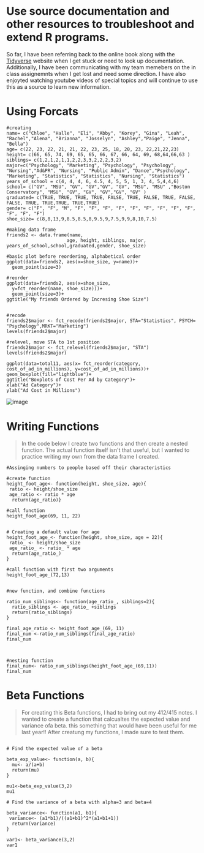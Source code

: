 # Use source documentation and other resources to troubleshoot and extend R programs.

 So far, I have been referring back to the online book along with the [Tidyverse](https://www.tidyverse.org/packages/) website when I get stuck or need to look up documentation. Additionally, I have been communicating with my team memebers on the in class assignemnts when I get lost and need some direction. I have also enjoyted watching youtube videos of special topics and will continue to use this as a source to learn new information. 


# Using Forcats 

```{r factors/forcats}
#creating 
name= c("Chloe", "Halle", "Eli", "Abby", "Korey", "Gina", "Leah", "Rachel","Alena", "Brianna", "Josselyn", "Ashley","Paige", "Jenna", "Bella")
age= c(22, 23, 22, 21, 21, 22, 23, 25, 18, 20, 23, 22,21,22,23)
height= c(66, 65, 74, 69, 65, 65, 66, 67, 66, 64, 69, 68,64,66,63 )
siblings= c(1,2,1,2,1,1,2,2,3,3,2,2,2,3,2)
major=c("Psychology", "Marketing", "Psychology", "Psychology", "Nursing","Ad&PR", "Nursing", "Public Admin", "Dance","Psychology", "Marketing", "Statistics", "Statistics", "Nursing", "Statistics")
years_of_school = c(4, 4, 4, 6, 4.5, 4, 5, 5, 1, 3, 4, 5,4,4,6)
school= c("GV", "MSU", "GV", "GV","GV", "GV", "MSU", "MSU" ,"Boston Conservatory", "MSU", "GV", "GV", "GV","GV", "GV" )
graduated= c(TRUE, TRUE, TRUE, TRUE, FALSE, TRUE, FALSE, TRUE, FALSE, FALSE, TRUE, TRUE,TRUE, TRUE,TRUE)
gender= c("F", "F", "M", "F", "F", "F", "F", "F", "F", "F", "F", "F", "F", "F", "F")
shoe_size= c(8,8,13,9,8.5,8.5,8,9.5,9,7.5,9,9,8,10,7.5)

#making data frame
friends2 <- data.frame(name, 
                      age, height, siblings, major, years_of_school,school,graduated,gender, shoe_size)

#basic plot before reordering, alphabetical order
ggplot(data=friends2, aes(x=shoe_size, y=name))+
  geom_point(size=3)

#reorder
ggplot(data=friends2, aes(x=shoe_size, 
  y=fct_reorder(name, shoe_size)))+
  geom_point(size=3)+
ggtitle("My friends Ordered by Incresing Shoe Size")


#recode 
friends2$major <- fct_recode(friends2$major, STA="Statistics", PSYCH= "Psychology",MRKT="Marketing")
levels(friends2$major)

#relevel, move STA to 1st position
friends2$major <- fct_relevel(friends2$major, "STA")
levels(friends2$major)
```


```{r boxplot, reorder }
ggplot(data=total11, aes(x= fct_reorder(category, cost_of_ad_in_millions), y=cost_of_ad_in_millions))+
geom_boxplot(fill="lightblue")+
ggtitle("Boxplots of Cost Per Ad by Category")+
xlab("Ad Category")+
ylab("Ad Cost in Millions")
```
![image](https://user-images.githubusercontent.com/105231104/180085418-dd2487fb-f772-4158-85df-2095301198a3.png)



# Writing Functions
> In the code below I create two functions and then create a nested function. The actual function itself isn't that useful, but I wanted to practice writing my own from the data frame I created. 
```{r my own function}
#Assinging numbers to people based off their characteristics

#create function
height_foot_age<- function(height, shoe_size, age){
 ratio <- height/shoe_size
 age_ratio <- ratio * age
  return(age_ratio)}

#call function
height_foot_age(69, 11, 22)


# Creating a default value for age
height_foot_age_<- function(height, shoe_size, age = 22){
 ratio_ <- height/shoe_size
 age_ratio_ <- ratio_ * age
  return(age_ratio_)
}

#call function with first two arguments
height_foot_age_(72,13)


#new function, and combine functions 

ratio_num_siblings<- function(age_ratio_, siblings=2){
  ratio_siblings <- age_ratio_ +siblings
  return(ratio_siblings)
}

final_age_ratio <- height_foot_age_(69, 11)
final_num <-ratio_num_siblings(final_age_ratio)
final_num



#nesting function
final_num<- ratio_num_siblings(height_foot_age_(69,11))
final_num
```

# Beta Functions
> For creating this Beta functions, I had to bring out my 412/415 notes. I wanted to create a function that calcualtes the expected value and variance ofa beta. this something that would have been useful for me last year!! After creatung my functions, I made sure to test them.
```{r statistical functions}

# Find the expected value of a beta

beta_exp_value<- function(a, b){
  mu<- a/(a+b)
  return(mu)
}

mu1<-beta_exp_value(3,2)
mu1

# Find the variance of a beta with alpha=3 and beta=4

beta_variance<- function(a1, b1){
 variance<- (a1*b1)/((a1+b1)^2*(a1+b1+1))
  return(variance)
}

var1<- beta_variance(3,2)
var1


```
